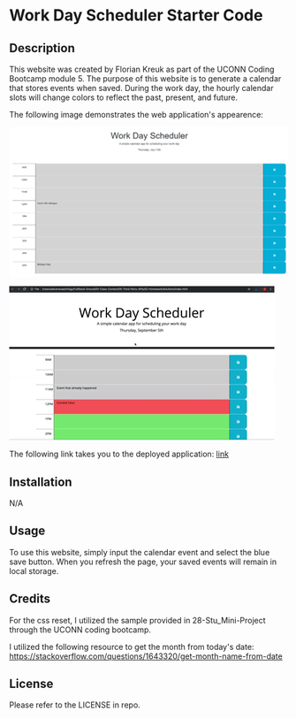 # Work Day Scheduler Starter Code

## Description
This website was created by Florian Kreuk as part of the UCONN Coding Bootcamp module 5. The purpose of this website is to generate a calendar that stores events when saved. During the work day, the hourly calendar slots will change colors to reflect the past, present, and future.

The following image demonstrates the web application's appearence:

![web application appearance](./assets/images/Work%20Day%20Scheduler.PNG)

![web application in action](./assets/images/05-third-party-apis-homework-demo.gif)

The following link takes you to the deployed application: [link](https://f-kreuk.github.io/work-day-scheduler/)

## Installation
N/A

## Usage
To use this website, simply input the calendar event and select the blue save button. When you refresh the page, your saved events will remain in local storage.

## Credits
For the css reset, I utilized the sample provided in 28-Stu_Mini-Project through the UCONN coding bootcamp.

I utilized the following resource to get the month from today's date:
https://stackoverflow.com/questions/1643320/get-month-name-from-date


## License
Please refer to the LICENSE in repo.